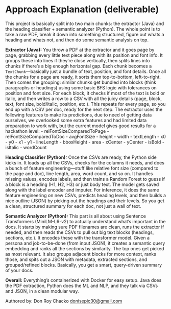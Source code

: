 # Approach Explanation (deliverable)

This project is basically split into two main chunks: the extractor (Java) and the heading classifier + semantic analyzer (Python). The whole point is to take a raw PDF, break it down into something structured, figure out whats a heading and whats not, and then do some semantic analysis on top.

**Extractor (Java):**
You throw a PDF at the extractor and it goes page by page, grabbing every little text piece along with its position and font info. It groups these into lines if they’re close vertically, then splits lines into chunks if there’s a big enough horizontal gap. Each chunk becomes a `TextChunk`—basically just a bundle of text, position, and font details. Once all the chunks for a page are ready, it sorts them top-to-bottom, left-to-right. Then comes the grouping: similar chunks get bundled into blocks (think paragraphs or headings) using some basic BFS logic with tolerances on position and font size. For each block, it checks if most of the text is bold or italic, and then writes a row to a CSV with all the juicy details (page, block, text, font size, bold/italic, position, etc.). This repeats for every page, so you end up with a CSV per doc, ready for the next step. The extractor uses the following features to make its predictions, due to need of getting data ourselves, we overlooked some extra features and had limited data preparation to work with, but the current model gives good results for a hackathon level:
    - relFontSizeComparedToPage
    - relFontSizeComparedToDoc
    - avgFontSize
    - height
    - width
    - textLength
    - x0
    - y0
    - x1
    - y1
    - lineLength
    - bboxHeight
    - area
    - xCenter
    - yCenter
    - isBold
    - isItalic
    - wordCount

**Heading Classifier (Python):**
Once the CSVs are ready, the Python side kicks in. It loads up all the CSVs, checks for the columns it needs, and does a bunch of feature engineering—stuff like relative font size (compared to the page and doc), line length, area, word count, and so on. It handles missing values, encodes labels, and then trains a Random Forest to guess if a block is a heading (H1, H2, H3) or just body text. The model gets saved along with the label encoder and imputer. For inference, it does the same feature engineering on new CSVs, predicts heading levels, and then builds a nice outline (JSON) by picking out the headings and their levels. So you get a clean, structured summary for each doc, not just a wall of text.

**Semantic Analyzer (Python):**
This part is all about using Sentence Transformers (MiniLM-L6-v2) to actually understand what’s important in the docs. It starts by making sure PDF filenames are clean, runs the extractor if needed, and then reads the CSVs to pull out big text blocks (headings, sections, etc.). It encodes these with the transformer model. Given a persona and job-to-be-done (from input JSON), it creates a semantic query embedding and ranks all the sections by similarity. The top ones get picked as most relevant. It also groups adjacent blocks for more context, ranks those, and spits out a JSON with metadata, extracted sections, and grouped/refined blocks. Basically, you get a smart, query-driven summary of your docs.

**Overall:**
Everything’s containerized with Docker for easy setup. Java does the PDF extraction, Python does the ML and NLP, and they talk via CSVs and JSON, in a clean modular way.

Authored by: Don Roy Chacko <donisepic30@gmail.com>